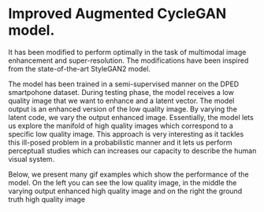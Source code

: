 # Improved Augmented CycleGAN model.

It has been modified to perform optimally in the task of multimodal image enhancement and super-resolution. The modifications have been inspired from the state-of-the-art StyleGAN2 model.

The model has been trained in a semi-supervised manner on the DPED smartpohone dataset.
During testing phase, the model receives a low quality image that we want to enhance and a latent vector. The model output is an enhanced version of the low quality image. By varying the latent code, we vary the output enhanced image. Essentially, the model lets us explore the manifold of high quality images which correspond to a specific low quality image. This approach is very interesting as it tackles this ill-posed problem in a probabilistic manner and it lets us perform perceptuall studies which can increases our capacity to describe the human visual system.

Below, we present many gif examples which show the performance of the model. 
On the left you can see the low quality image, in the middle the varying output enhanced high quality image and on the right the ground truth high quality image


